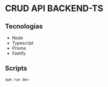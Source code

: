 # CRUD API BACKEND-TS

## Tecnologias
 * Node
 * Typescript
 * Prisma
 * Fastify

## Scripts

```
npm run dev
```